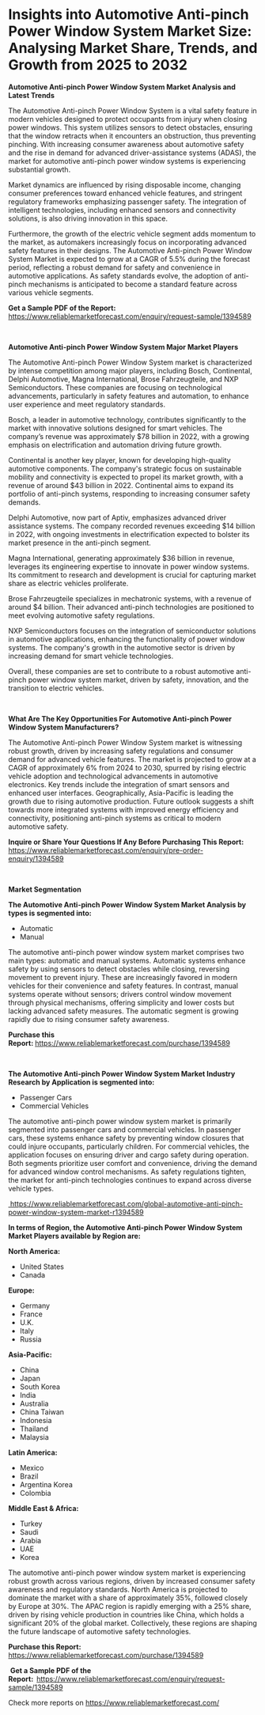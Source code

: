 <p><h1>Insights into Automotive Anti-pinch Power Window System Market Size: Analysing Market Share, Trends, and Growth from 2025 to 2032</h1></p><p><strong>Automotive Anti-pinch Power Window System Market Analysis and Latest Trends</strong></p>
<p><p>The Automotive Anti-pinch Power Window System is a vital safety feature in modern vehicles designed to protect occupants from injury when closing power windows. This system utilizes sensors to detect obstacles, ensuring that the window retracts when it encounters an obstruction, thus preventing pinching. With increasing consumer awareness about automotive safety and the rise in demand for advanced driver-assistance systems (ADAS), the market for automotive anti-pinch power window systems is experiencing substantial growth.</p><p>Market dynamics are influenced by rising disposable income, changing consumer preferences toward enhanced vehicle features, and stringent regulatory frameworks emphasizing passenger safety. The integration of intelligent technologies, including enhanced sensors and connectivity solutions, is also driving innovation in this space. </p><p>Furthermore, the growth of the electric vehicle segment adds momentum to the market, as automakers increasingly focus on incorporating advanced safety features in their designs. The Automotive Anti-pinch Power Window System Market is expected to grow at a CAGR of 5.5% during the forecast period, reflecting a robust demand for safety and convenience in automotive applications. As safety standards evolve, the adoption of anti-pinch mechanisms is anticipated to become a standard feature across various vehicle segments.</p></p>
<p><strong>Get a Sample PDF of the Report:&nbsp;</strong> <a href="https://www.reliablemarketforecast.com/enquiry/request-sample/1394589?utm_campaign=2929&utm_medium=2&utm_source=Github&utm_content=ia&utm_term=22032025&utm_id=automotive-anti-pinch-power-window-system">https://www.reliablemarketforecast.com/enquiry/request-sample/1394589</a></p>
<p>&nbsp;</p>
<p><strong>Automotive Anti-pinch Power Window System Major Market Players</strong></p>
<p><p>The Automotive Anti-pinch Power Window System market is characterized by intense competition among major players, including Bosch, Continental, Delphi Automotive, Magna International, Brose Fahrzeugteile, and NXP Semiconductors. These companies are focusing on technological advancements, particularly in safety features and automation, to enhance user experience and meet regulatory standards.</p><p>Bosch, a leader in automotive technology, contributes significantly to the market with innovative solutions designed for smart vehicles. The company’s revenue was approximately $78 billion in 2022, with a growing emphasis on electrification and automation driving future growth.</p><p>Continental is another key player, known for developing high-quality automotive components. The company's strategic focus on sustainable mobility and connectivity is expected to propel its market growth, with a revenue of around $43 billion in 2022. Continental aims to expand its portfolio of anti-pinch systems, responding to increasing consumer safety demands.</p><p>Delphi Automotive, now part of Aptiv, emphasizes advanced driver assistance systems. The company recorded revenues exceeding $14 billion in 2022, with ongoing investments in electrification expected to bolster its market presence in the anti-pinch segment.</p><p>Magna International, generating approximately $36 billion in revenue, leverages its engineering expertise to innovate in power window systems. Its commitment to research and development is crucial for capturing market share as electric vehicles proliferate.</p><p>Brose Fahrzeugteile specializes in mechatronic systems, with a revenue of around $4 billion. Their advanced anti-pinch technologies are positioned to meet evolving automotive safety regulations.</p><p>NXP Semiconductors focuses on the integration of semiconductor solutions in automotive applications, enhancing the functionality of power window systems. The company's growth in the automotive sector is driven by increasing demand for smart vehicle technologies.</p><p>Overall, these companies are set to contribute to a robust automotive anti-pinch power window system market, driven by safety, innovation, and the transition to electric vehicles.</p></p>
<p>&nbsp;</p>
<p><strong>What Are The Key Opportunities For Automotive Anti-pinch Power Window System Manufacturers?</strong></p>
<p><p>The Automotive Anti-pinch Power Window System market is witnessing robust growth, driven by increasing safety regulations and consumer demand for advanced vehicle features. The market is projected to grow at a CAGR of approximately 6% from 2024 to 2030, spurred by rising electric vehicle adoption and technological advancements in automotive electronics. Key trends include the integration of smart sensors and enhanced user interfaces. Geographically, Asia-Pacific is leading the growth due to rising automotive production. Future outlook suggests a shift towards more integrated systems with improved energy efficiency and connectivity, positioning anti-pinch systems as critical to modern automotive safety.</p></p>
<p><strong>Inquire or Share Your Questions If Any Before Purchasing This Report:</strong> <a href="https://www.reliablemarketforecast.com/enquiry/pre-order-enquiry/1394589?utm_campaign=2929&utm_medium=2&utm_source=Github&utm_content=ia&utm_term=22032025&utm_id=automotive-anti-pinch-power-window-system">https://www.reliablemarketforecast.com/enquiry/pre-order-enquiry/1394589</a></p>
<p>&nbsp;</p>
<p><strong>Market Segmentation</strong></p>
<p><strong>The Automotive Anti-pinch Power Window System Market Analysis by types is segmented into:</strong></p>
<p><ul><li>Automatic</li><li>Manual</li></ul></p>
<p><p>The automotive anti-pinch power window system market comprises two main types: automatic and manual systems. Automatic systems enhance safety by using sensors to detect obstacles while closing, reversing movement to prevent injury. These are increasingly favored in modern vehicles for their convenience and safety features. In contrast, manual systems operate without sensors; drivers control window movement through physical mechanisms, offering simplicity and lower costs but lacking advanced safety measures. The automatic segment is growing rapidly due to rising consumer safety awareness.</p></p>
<p><strong>Purchase this Report:&nbsp;</strong><a href="https://www.reliablemarketforecast.com/purchase/1394589?utm_campaign=2929&utm_medium=2&utm_source=Github&utm_content=ia&utm_term=22032025&utm_id=automotive-anti-pinch-power-window-system">https://www.reliablemarketforecast.com/purchase/1394589</a></p>
<p>&nbsp;</p>
<p><strong>The Automotive Anti-pinch Power Window System Market Industry Research by Application is segmented into:</strong></p>
<p><ul><li>Passenger Cars</li><li>Commercial Vehicles</li></ul></p>
<p><p>The automotive anti-pinch power window system market is primarily segmented into passenger cars and commercial vehicles. In passenger cars, these systems enhance safety by preventing window closures that could injure occupants, particularly children. For commercial vehicles, the application focuses on ensuring driver and cargo safety during operation. Both segments prioritize user comfort and convenience, driving the demand for advanced window control mechanisms. As safety regulations tighten, the market for anti-pinch technologies continues to expand across diverse vehicle types.</p></p>
<p><a href="https://www.reliablemarketforecast.com/global-automotive-anti-pinch-power-window-system-market-r1394589?utm_campaign=2929&utm_medium=2&utm_source=Github&utm_content=ia&utm_term=22032025&utm_id=automotive-anti-pinch-power-window-system">&nbsp;https://www.reliablemarketforecast.com/global-automotive-anti-pinch-power-window-system-market-r1394589</a></p>
<p><strong>In terms of Region, the Automotive Anti-pinch Power Window System Market Players available by Region are:</strong></p>
<p>
    <p> <strong> North America: </strong>
        <ul>
            <li>United States</li>
            <li>Canada</li>
        </ul>
        </p> 
    <p> <strong> Europe: </strong>
        <ul>
            <li>Germany</li>
            <li>France</li>
            <li>U.K.</li>
            <li>Italy</li>
            <li>Russia</li>
        </ul>
        </p> 
    <p> <strong> Asia-Pacific: </strong>
        <ul>
            <li>China</li>
            <li>Japan</li>
            <li>South Korea</li>
            <li>India</li>
            <li>Australia</li>
            <li>China Taiwan</li>
            <li>Indonesia</li>
            <li>Thailand</li>
            <li>Malaysia</li>
        </ul>
        </p> 
    <p> <strong> Latin America: </strong>
        <ul>
            <li>Mexico</li>
            <li>Brazil</li>
            <li>Argentina Korea</li>
            <li>Colombia</li>
        </ul>
        </p> 
    <p> <strong> Middle East & Africa: </strong>
        <ul>
            <li>Turkey</li>
            <li>Saudi</li>
            <li>Arabia</li>
            <li>UAE</li>
            <li>Korea</li>
        </ul>
    </p>
    </p>
<p><p>The automotive anti-pinch power window system market is experiencing robust growth across various regions, driven by increased consumer safety awareness and regulatory standards. North America is projected to dominate the market with a share of approximately 35%, followed closely by Europe at 30%. The APAC region is rapidly emerging with a 25% share, driven by rising vehicle production in countries like China, which holds a significant 20% of the global market. Collectively, these regions are shaping the future landscape of automotive safety technologies.</p></p>
<p><strong>Purchase this Report: </strong><a href="https://www.reliablemarketforecast.com/purchase/1394589?utm_campaign=2929&utm_medium=2&utm_source=Github&utm_content=ia&utm_term=22032025&utm_id=automotive-anti-pinch-power-window-system">https://www.reliablemarketforecast.com/purchase/1394589</a></p>
<p>&nbsp;<strong>Get a Sample PDF of the Report:&nbsp;&nbsp;</strong><a href="https://www.reliablemarketforecast.com/enquiry/request-sample/1394589?utm_campaign=2929&utm_medium=2&utm_source=Github&utm_content=ia&utm_term=22032025&utm_id=automotive-anti-pinch-power-window-system">https://www.reliablemarketforecast.com/enquiry/request-sample/1394589</a></p>
<p><strong></strong></p>
<p>Check more reports on <a href="https://www.reliablemarketforecast.com/?utm_campaign=2929&utm_medium=2&utm_source=Github&utm_content=ia&utm_term=22032025&utm_id=automotive-anti-pinch-power-window-system">https://www.reliablemarketforecast.com/</a></p>